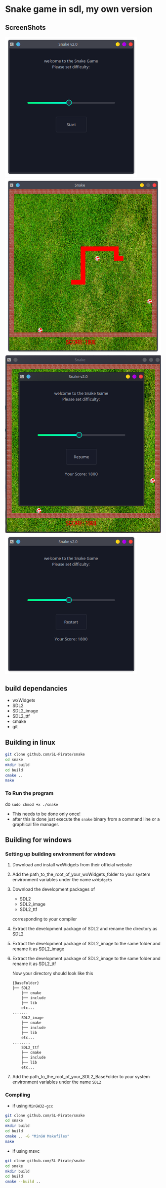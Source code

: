 # Snake game in sdl, my own version

## ScreenShots

![menu](https://raw.githubusercontent.com/SL-Pirate/snake/main/screenshots/menu.png)
![game](https://raw.githubusercontent.com/SL-Pirate/snake/main/screenshots/game.png)
![paused](https://raw.githubusercontent.com/SL-Pirate/snake/main/screenshots/paused.png)
![game over](https://raw.githubusercontent.com/SL-Pirate/snake/main/screenshots/gameOver.png)

## build dependancies

- wxWidgets
- SDL2
- SDL2_image
- SDL2_ttf
- cmake
- git

## Building in linux

```sh
git clone github.com/SL-Pirate/snake
cd snake
mkdir build
cd build
cmake ..
make
```
### To Run the program
do `sudo chmod +x ./snake`
- This needs to be done only once!
- after this is done just execute the `snake` binary from a command line or a graphical file manager.

## Building for windows
### Setting up building environment for windows

1. Download and install wxWidgets from their official website
1. Add the path_to_the_root_of_your_wxWidgets_folder to your system environment variables under the name `wxWidgets`
1. Download the development packages of 
    - SDL2
    - SDL2_image
    - SDL2_ttf
    
    corresponding to your compiler
1. Extract the development package of SDL2 and rename the directory as SDL2
1. Extract the development package of SDL2_image to the same folder and rename it as SDL2_image
1. Extract the development package of SDL2_image to the same folder and rename it as SDL2_ttf

    Now your directory should look like this
    ```tree
    {BaseFolder}
    ├── SDL2
        ├── cmake
        ├── include
        ├── lib
        etc...
    .......
        SDL2_image
        ├── cmake
        ├── include
        ├── lib
        etc...
    ........
        SDL2_ttf
        ├── cmake
        ├── include
        ├── lib
        etc...
    ```
1. Add the path_to_the_root_of_your_SDL2_BaseFolder to your system environment variables under the name `SDL2`

### Compiling
- if using `MinGW32-gcc`
```sh
git clone github.com/SL-Pirate/snake
cd snake
mkdir build
cd build
cmake .. -G "MinGW Makefiles"
make
```
- if using msvc
```sh
git clone github.com/SL-Pirate/snake
cd snake
mkdir build
cd build
cmake --build ..
```